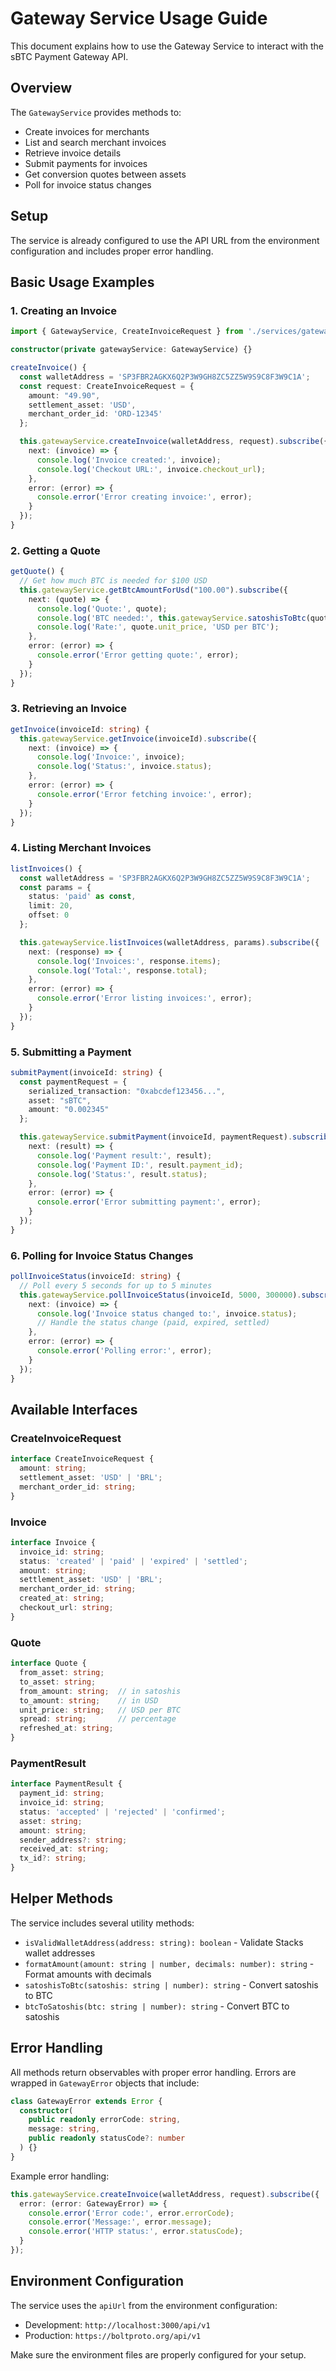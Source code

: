 # Gateway Service Usage Guide

This document explains how to use the Gateway Service to interact with the sBTC Payment Gateway API.

## Overview

The `GatewayService` provides methods to:
- Create invoices for merchants
- List and search merchant invoices
- Retrieve invoice details
- Submit payments for invoices
- Get conversion quotes between assets
- Poll for invoice status changes

## Setup

The service is already configured to use the API URL from the environment configuration and includes proper error handling.

## Basic Usage Examples

### 1. Creating an Invoice

```typescript
import { GatewayService, CreateInvoiceRequest } from './services/gateway.service';

constructor(private gatewayService: GatewayService) {}

createInvoice() {
  const walletAddress = 'SP3FBR2AGKX6Q2P3W9GH8ZC5ZZ5W9S9C8F3W9C1A';
  const request: CreateInvoiceRequest = {
    amount: "49.90",
    settlement_asset: 'USD',
    merchant_order_id: 'ORD-12345'
  };

  this.gatewayService.createInvoice(walletAddress, request).subscribe({
    next: (invoice) => {
      console.log('Invoice created:', invoice);
      console.log('Checkout URL:', invoice.checkout_url);
    },
    error: (error) => {
      console.error('Error creating invoice:', error);
    }
  });
}
```

### 2. Getting a Quote

```typescript
getQuote() {
  // Get how much BTC is needed for $100 USD
  this.gatewayService.getBtcAmountForUsd("100.00").subscribe({
    next: (quote) => {
      console.log('Quote:', quote);
      console.log('BTC needed:', this.gatewayService.satoshisToBtc(quote.from_amount));
      console.log('Rate:', quote.unit_price, 'USD per BTC');
    },
    error: (error) => {
      console.error('Error getting quote:', error);
    }
  });
}
```

### 3. Retrieving an Invoice

```typescript
getInvoice(invoiceId: string) {
  this.gatewayService.getInvoice(invoiceId).subscribe({
    next: (invoice) => {
      console.log('Invoice:', invoice);
      console.log('Status:', invoice.status);
    },
    error: (error) => {
      console.error('Error fetching invoice:', error);
    }
  });
}
```

### 4. Listing Merchant Invoices

```typescript
listInvoices() {
  const walletAddress = 'SP3FBR2AGKX6Q2P3W9GH8ZC5ZZ5W9S9C8F3W9C1A';
  const params = {
    status: 'paid' as const,
    limit: 20,
    offset: 0
  };

  this.gatewayService.listInvoices(walletAddress, params).subscribe({
    next: (response) => {
      console.log('Invoices:', response.items);
      console.log('Total:', response.total);
    },
    error: (error) => {
      console.error('Error listing invoices:', error);
    }
  });
}
```

### 5. Submitting a Payment

```typescript
submitPayment(invoiceId: string) {
  const paymentRequest = {
    serialized_transaction: "0xabcdef123456...",
    asset: "sBTC",
    amount: "0.002345"
  };

  this.gatewayService.submitPayment(invoiceId, paymentRequest).subscribe({
    next: (result) => {
      console.log('Payment result:', result);
      console.log('Payment ID:', result.payment_id);
      console.log('Status:', result.status);
    },
    error: (error) => {
      console.error('Error submitting payment:', error);
    }
  });
}
```

### 6. Polling for Invoice Status Changes

```typescript
pollInvoiceStatus(invoiceId: string) {
  // Poll every 5 seconds for up to 5 minutes
  this.gatewayService.pollInvoiceStatus(invoiceId, 5000, 300000).subscribe({
    next: (invoice) => {
      console.log('Invoice status changed to:', invoice.status);
      // Handle the status change (paid, expired, settled)
    },
    error: (error) => {
      console.error('Polling error:', error);
    }
  });
}
```

## Available Interfaces

### CreateInvoiceRequest
```typescript
interface CreateInvoiceRequest {
  amount: string;
  settlement_asset: 'USD' | 'BRL';
  merchant_order_id: string;
}
```

### Invoice
```typescript
interface Invoice {
  invoice_id: string;
  status: 'created' | 'paid' | 'expired' | 'settled';
  amount: string;
  settlement_asset: 'USD' | 'BRL';
  merchant_order_id: string;
  created_at: string;
  checkout_url: string;
}
```

### Quote
```typescript
interface Quote {
  from_asset: string;
  to_asset: string;
  from_amount: string;  // in satoshis
  to_amount: string;    // in USD
  unit_price: string;   // USD per BTC
  spread: string;       // percentage
  refreshed_at: string;
}
```

### PaymentResult
```typescript
interface PaymentResult {
  payment_id: string;
  invoice_id: string;
  status: 'accepted' | 'rejected' | 'confirmed';
  asset: string;
  amount: string;
  sender_address?: string;
  received_at: string;
  tx_id?: string;
}
```

## Helper Methods

The service includes several utility methods:

- `isValidWalletAddress(address: string): boolean` - Validate Stacks wallet addresses
- `formatAmount(amount: string | number, decimals: number): string` - Format amounts with decimals
- `satoshisToBtc(satoshis: string | number): string` - Convert satoshis to BTC
- `btcToSatoshis(btc: string | number): string` - Convert BTC to satoshis

## Error Handling

All methods return observables with proper error handling. Errors are wrapped in `GatewayError` objects that include:

```typescript
class GatewayError extends Error {
  constructor(
    public readonly errorCode: string,
    message: string,
    public readonly statusCode?: number
  ) {}
}
```

Example error handling:
```typescript
this.gatewayService.createInvoice(walletAddress, request).subscribe({
  error: (error: GatewayError) => {
    console.error('Error code:', error.errorCode);
    console.error('Message:', error.message);
    console.error('HTTP status:', error.statusCode);
  }
});
```

## Environment Configuration

The service uses the `apiUrl` from the environment configuration:

- Development: `http://localhost:3000/api/v1`
- Production: `https://boltproto.org/api/v1`

Make sure the environment files are properly configured for your setup.
